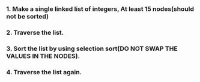 ###  1. Make a single linked list of integers, At least 15 nodes(should not be sorted)
###  2. Traverse the list.
###  3. Sort the list by using selection sort(DO NOT SWAP THE VALUES IN THE NODES).
###  4. Traverse the list again.



